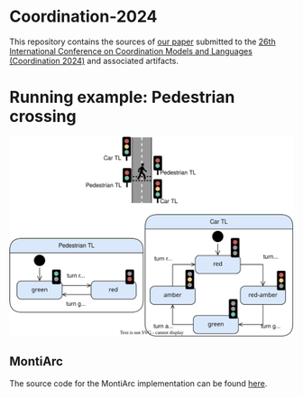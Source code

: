 # Coordination-2024
This repository contains the sources of [our paper](./paper.pdf) submitted to the [26th International Conference on Coordination Models and Languages (Coordination 2024)](https://www.discotec.org/2024/coordination) and associated artifacts.

# Running example: Pedestrian crossing

![](./artifacts/images/runningExample.svg)

## MontiArc
The source code for the MontiArc implementation can be found [here](https://github.com/timKraeuter/montiarc).